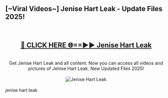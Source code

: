 <h2>[~Viral Videos~] Jenise Hart Leak - Update Files 2025!</h2>
<br>
<div align="center">
<h2><a href="https://betterlinks.top/A2PfLJ" rel="nofollow">🔴 CLICK HERE 🌐==►► Jenise Hart Leak</a></h2>
<br>
Get Jenise Hart Leak and all content. Now you can access all videos and pictures of Jenise Hart Leak. New Updated Files 2025!
<br>
<br>
<a href="https://betterlinks.top/A2PfLJ" rel="nofollow" data-target="animated-image.originalLink"><img src="https://i.ibb.co.com/WyWwxjT/player-gif2.gif" alt="Jenise Hart Leak" style="max-width: 100%; display: inline-block;" data-target="animated-image.originalImage"></a>
</div>
<br>
jenise hart leak